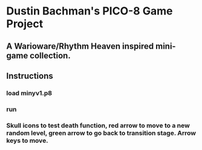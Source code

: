# Dustin Bachman's PICO-8 Game Project
## A Warioware/Rhythm Heaven inspired mini-game collection. 

## Instructions
### load minyv1.p8
### run
### Skull icons to test death function, red arrow to move to a new random level, green arrow to go back to transition stage. Arrow keys to move. 
